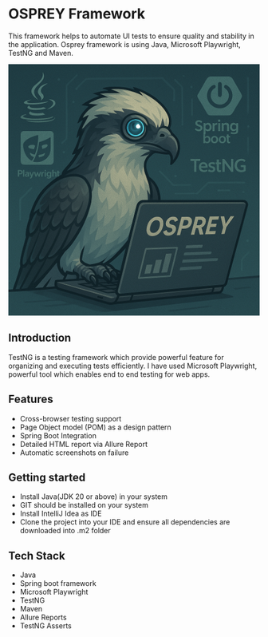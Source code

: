 # OSPREY Framework

This framework helps to automate UI tests to ensure quality and stability in the application. Osprey framework is using Java, Microsoft Playwright, TestNG and Maven.

![Osprey](image/osprey.png)

## Introduction

TestNG is a testing framework which provide powerful feature for organizing and executing tests efficiently. I have used Microsoft Playwright, powerful tool which enables end to end testing for web apps.

## Features

 - Cross-browser testing support
 - Page Object model (POM) as a design pattern
 - Spring Boot Integration
 - Detailed HTML report via Allure Report
 - Automatic screenshots on failure


## Getting started

 - Install Java(JDK 20 or above) in your system
 - GIT should be installed on your system
 - Install IntelliJ Idea as IDE
 - Clone the project into your IDE and ensure all dependencies are downloaded into .m2 folder

## Tech Stack

 - Java 
 - Spring boot framework
 - Microsoft Playwright
 - TestNG
 - Maven
 - Allure Reports
 - TestNG Asserts

